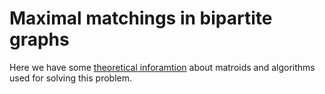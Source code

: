 # Maximal matchings in bipartite graphs

Here we have some [theoretical inforamtion](matchings.md) about matroids and algorithms used for solving this problem.
